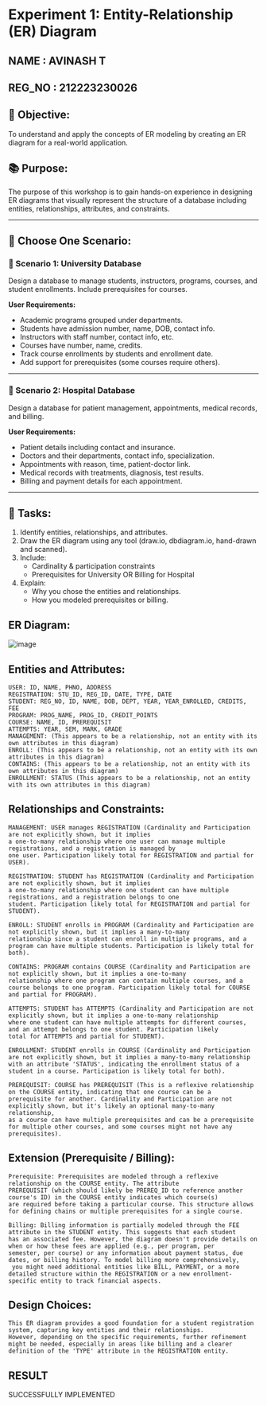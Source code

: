 # Experiment 1: Entity-Relationship (ER) Diagram
## NAME : AVINASH T
## REG_NO : 212223230026
## 🎯 Objective:
To understand and apply the concepts of ER modeling by creating an ER diagram for a real-world application.

## 📚 Purpose:
The purpose of this workshop is to gain hands-on experience in designing ER diagrams that visually represent the structure of a database including entities, relationships, attributes, and constraints.

---

## 🧪 Choose One Scenario:

### 🔹 Scenario 1: University Database
Design a database to manage students, instructors, programs, courses, and student enrollments. Include prerequisites for courses.

**User Requirements:**
- Academic programs grouped under departments.
- Students have admission number, name, DOB, contact info.
- Instructors with staff number, contact info, etc.
- Courses have number, name, credits.
- Track course enrollments by students and enrollment date.
- Add support for prerequisites (some courses require others).

---

### 🔹 Scenario 2: Hospital Database
Design a database for patient management, appointments, medical records, and billing.

**User Requirements:**
- Patient details including contact and insurance.
- Doctors and their departments, contact info, specialization.
- Appointments with reason, time, patient-doctor link.
- Medical records with treatments, diagnosis, test results.
- Billing and payment details for each appointment.

---

## 📝 Tasks:
1. Identify entities, relationships, and attributes.
2. Draw the ER diagram using any tool (draw.io, dbdiagram.io, hand-drawn and scanned).
3. Include:
   - Cardinality & participation constraints
   - Prerequisites for University OR Billing for Hospital
4. Explain:
   - Why you chose the entities and relationships.
   - How you modeled prerequisites or billing.

## ER Diagram:

![image](https://github.com/user-attachments/assets/dde8e2a5-650e-4c33-b5ce-6d8939a7aa43)


## Entities and Attributes:
```
USER: ID, NAME, PHNO, ADDRESS
REGISTRATION: STU_ID, REG_ID, DATE, TYPE, DATE
STUDENT: REG_NO, ID, NAME, DOB, DEPT, YEAR, YEAR_ENROLLED, CREDITS, FEE
PROGRAM: PROG_NAME, PROG_ID, CREDIT_POINTS
COURSE: NAME, ID, PREREQUISIT
ATTEMPTS: YEAR, SEM, MARK, GRADE
MANAGEMENT: (This appears to be a relationship, not an entity with its own attributes in this diagram)
ENROLL: (This appears to be a relationship, not an entity with its own attributes in this diagram)
CONTAINS: (This appears to be a relationship, not an entity with its own attributes in this diagram)
ENROLLMENT: STATUS (This appears to be a relationship, not an entity with its own attributes in this diagram)
```
## Relationships and Constraints:

```
MANAGEMENT: USER manages REGISTRATION (Cardinality and Participation are not explicitly shown, but it implies
a one-to-many relationship where one user can manage multiple registrations, and a registration is managed by 
one user. Participation likely total for REGISTRATION and partial for USER).

REGISTRATION: STUDENT has REGISTRATION (Cardinality and Participation are not explicitly shown, but it implies 
a one-to-many relationship where one student can have multiple registrations, and a registration belongs to one
student. Participation likely total for REGISTRATION and partial for STUDENT).

ENROLL: STUDENT enrolls in PROGRAM (Cardinality and Participation are not explicitly shown, but it implies a many-to-many 
relationship since a student can enroll in multiple programs, and a program can have multiple students. Participation is likely total for both).

CONTAINS: PROGRAM contains COURSE (Cardinality and Participation are not explicitly shown, but it implies a one-to-many
relationship where one program can contain multiple courses, and a course belongs to one program. Participation likely total for COURSE and partial for PROGRAM).

ATTEMPTS: STUDENT has ATTEMPTS (Cardinality and Participation are not explicitly shown, but it implies a one-to-many relationship
where one student can have multiple attempts for different courses, and an attempt belongs to one student. Participation likely 
total for ATTEMPTS and partial for STUDENT).

ENROLLMENT: STUDENT enrolls in COURSE (Cardinality and Participation are not explicitly shown, but it implies a many-to-many relationship
with an attribute 'STATUS', indicating the enrollment status of a student in a course. Participation is likely total for both).

PREREQUISIT: COURSE has PREREQUISIT (This is a reflexive relationship on the COURSE entity, indicating that one course can be a
prerequisite for another. Cardinality and Participation are not explicitly shown, but it's likely an optional many-to-many relationship,
as a course can have multiple prerequisites and can be a prerequisite for multiple other courses, and some courses might not have any prerequisites).
```

## Extension (Prerequisite / Billing):
```
Prerequisite: Prerequisites are modeled through a reflexive relationship on the COURSE entity. The attribute
PREREQUISIT (which should likely be PREREQ_ID to reference another course's ID) in the COURSE entity indicates which course(s)
are required before taking a particular course. This structure allows for defining chains or multiple prerequisites for a single course.

Billing: Billing information is partially modeled through the FEE attribute in the STUDENT entity. This suggests that each student
has an associated fee. However, the diagram doesn't provide details on when or how these fees are applied (e.g., per program, per
semester, per course) or any information about payment status, due dates, or billing history. To model billing more comprehensively,
 you might need additional entities like BILL, PAYMENT, or a more detailed structure within the REGISTRATION or a new enrollment-specific entity to track financial aspects.
```

## Design Choices:
```
This ER diagram provides a good foundation for a student registration system, capturing key entities and their relationships.
However, depending on the specific requirements, further refinement might be needed, especially in areas like billing and a clearer
definition of the 'TYPE' attribute in the REGISTRATION entity.
```

## RESULT
SUCCESSFULLY IMPLEMENTED
